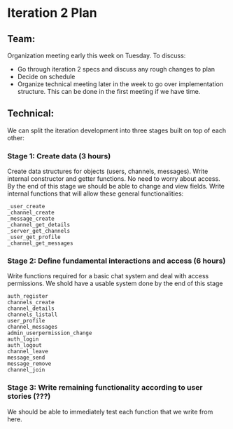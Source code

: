 # Iteration 2 Plan


## Team:
Organization meeting early this week on Tuesday. To discuss:
* Go through iteration 2 specs and discuss any rough changes to plan
* Decide on schedule
* Organize technical meeting later in the week to go over implementation structure. This can be done in the first meeting if we have time.

## Technical:

We can split the iteration development into three stages built on top of each other:


### Stage 1: Create data (3 hours)
Create data structures for objects (users, channels, messages). Write internal constructor and getter functions. No need to worry about access. By the end of this stage we should be able to change and view fields.
Write internal functions that will allow these general functionalities: 
```
_user_create
_channel_create
_message_create
_channel_get_details
_server_get_channels
_user_get_profile
_channel_get_messages
```


### Stage 2: Define fundamental interactions and access (6 hours)
Write functions required for a basic chat system and deal with access permissions. We shold have a usable system done by the end of this stage
```
auth_register
channels_create
channel_details
channels_listall
user_profile
channel_messages
admin_userpermission_change
auth_login
auth_logout
channel_leave
message_send
message_remove
channel_join
```

### Stage 3: Write remaining functionality according to user stories (???)
We should be able to immediately test each function that we write from here.



